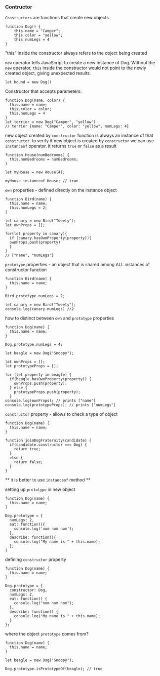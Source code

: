 ### Contructor 
`Constructors` are functions that create new objects

```
function Dog() {
    this.name = "Camper";
    this.color = "yellow";
    this.numLegs = 4
}
```
"this" inside the constructor always refers to the object being created

`new` operator tells JavaScript to create a new instance of Dog. Without the `new` operator, `this` inside the constructor would not point to the newly created object, giving unexpected results.
```
let hound = new Dog()
```

Constructor that accepts parameters:
```
function Dog(name, color) {
  this.name = name;
  this.color = color;
  this.numLegs = 4
}
let terrier = new Dog("Camper", "yellow")
// terrier {name: "Camper", color: "yellow", numLegs: 4}
```
new object created by `constructor` function is always an instance of that `constructor`.
to verify if new object is created by `constructor` we can use `instanceof` operator. it returns `true` or `false` as a result
```
function House(numBedrooms) {
  this.numBedrooms = numBedrooms;
}

let myHouse = new House(4);

myHouse instanceof House; // true
```
`own` properties - defined directly on the instance object
```
function Bird(name) {
  this.name = name;
  this.numLegs = 2;
}

let canary = new Bird("Tweety");
let ownProps = [];

for(let property in canary){
  if (canary.hasOwnProperty(property)){
  ownProps.push(property)
  }
}
// ["name", "numLegs"]
```
`prototype` properties - an object that is shared among ALL instances of constructor function
```
function Bird(name) {
  this.name = name;
}

Bird.prototype.numLegs = 2;

let canary = new Bird("Tweety");
console.log(canary.numLegs) //2
```
how to distinct between `own` and `prototype` properties
```
function Dog(name) {
  this.name = name;
}

Dog.prototype.numLegs = 4;

let beagle = new Dog("Snoopy");

let ownProps = [];
let prototypeProps = [];

for (let property in beagle) {
  if(beagle.hasOwnProperty(property)) {
    ownProps.push(property);
  } else {
    prototypeProps.push(property);
  }
console.log(ownProps); // prints ["name"]
console.log(prototypeProps); // prints ["numLegs"]
```

`constructor` property - allows to check a type of object
```
function Dog(name) {
  this.name = name;
}

function joinDogFraternity(candidate) {
  if(candidate.constructor === Dog) {
    return true;
  }
  else {
    return false;
  }
}
```
** it is better to use `instanceof` method **

setting up `prototype` in new object
```
function Dog(name) {
  this.name = name; 
}

Dog.prototype = {
  numLegs: 2,
  eat: function(){
    console.log('nom nom nom');
  },
  describe: function(){
    console.log("My name is " + this.name);
  };
}
```

defining `constructor` property
```
function Dog(name) {
  this.name = name; 
}

Dog.prototype = {
  constructor: Dog,
  numLegs: 2, 
  eat: function() {
    console.log("nom nom nom"); 
  }, 
  describe: function() {
    console.log("My name is " + this.name); 
  }
};
```
where the object `prototype` comes from?
```
function Dog(name) {
  this.name = name;
}

let beagle = new Dog("Snoopy");

Dog.prototype.isPrototypeOf(beagle); // true
```